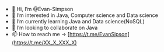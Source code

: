 - 👋 Hi, I’m @Evan-Simpson
- 👀 I’m interested in Java, Computer science and Data science
- 🌱 I’m currently learning Java and Data science(NoSQL)
- 💞️ I’m looking to collaborate on Java
- 📫 How to reach me → [https://t.me/EvanSipson](https://t.me/XX_X_XXX_X)

<!---
Evan-Simpson/Evan-Simpson is a ✨ special ✨ repository because its `README.md` (this file) appears on your GitHub profile.
You can click the Preview link to take a look at your changes.
--->
